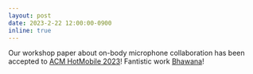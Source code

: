 ```yaml
---
layout: post
date: 2023-2-22 12:00:00-0900
inline: true
---
```


 Our workshop paper about on-body microphone collaboration has been accepted to <a href="https://hotmobile.org/2023"> ACM HotMobile 2023</a>! Fantistic work <a href="https://sites.google.com/view/bhawanachhaglani"> Bhawana</a>!